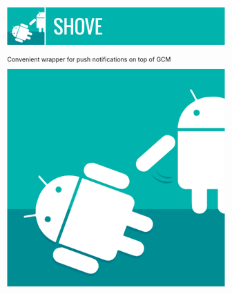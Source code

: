 ![Shove](https://github.com/myriadmobile/shove/raw/master/res/shove_banner.png)
=====

Convenient wrapper for push notifications on top of GCM


![Shove](https://github.com/myriadmobile/shove/raw/master/res/shove.png)
